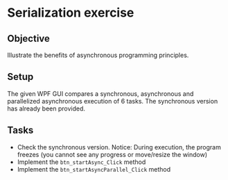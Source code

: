 # Serialization exercise

## Objective

Illustrate the benefits of asynchronous programming principles.

## Setup

The given WPF GUI compares a synchronous, asynchronous and parallelized asynchronous execution of 6 tasks.
The synchronous version has already been provided.

## Tasks

* Check the synchronous version. Notice: During execution, the program freezes (you cannot see any progress or move/resize the window)
* Implement the ``btn_startAsync_Click`` method
* Implement the ``btn_startAsyncParallel_Click`` method